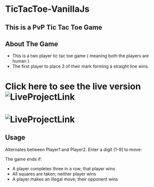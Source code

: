 # TicTacToe-VanillaJs
## This is a PvP Tic Tac Toe Game 

## About The Game
 - This is a two player tic tac toe game ( meaning both the players are human ).
 - The first player to place 3 of their mark forming a straight line wins.

# Click here to see the live version ![LiveProjectLink](https://codepen.io/Cbi/pen/jOVKwRp)
# ![LiveProjectLink](https://codepen.io/Cbi/pen/jOVKwRp)
 

## Usage
Alternates between Player1 and Player2. Enter a digit [1-9] to move:

 The game ends if:
- A player completes three in a row; that player wins
- All squares are taken; neither player wins
- A player makes an illegal move; their opponent wins
